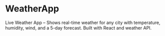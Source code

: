 # WeatherApp
Live Weather App – Shows real-time weather for any city with temperature, humidity, wind, and a 5-day forecast. Built with React and weather API.
